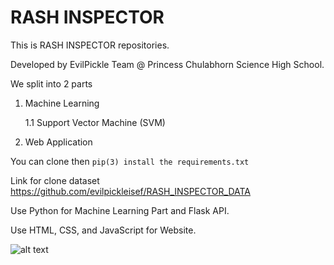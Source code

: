 # RASH INSPECTOR

This is RASH INSPECTOR repositories.

Developed by EvilPickle Team @ Princess Chulabhorn Science High School.

We split into 2 parts

1. Machine Learning

    1.1 Support Vector Machine (SVM)
    
2. Web Application

You can clone then ```pip(3) install the requirements.txt```

Link for clone dataset https://github.com/evilpickleisef/RASH_INSPECTOR_DATA    

Use Python for Machine Learning Part and Flask API.

Use HTML, CSS, and JavaScript for Website.

![alt text](https://github.com/filmer2002/RASH_INSPECTOR/blob/master/HOME.png)
